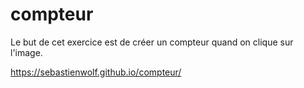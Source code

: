 # compteur

Le but de cet exercice est de créer un compteur quand on clique sur l'image.

https://sebastienwolf.github.io/compteur/
